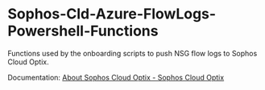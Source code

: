 # Sophos-Cld-Azure-FlowLogs-Powershell-Functions

Functions used by the onboarding scripts to push NSG flow logs to Sophos Cloud Optix.

Documentation: [About Sophos Cloud Optix - Sophos Cloud Optix](https://docs.sophos.com/pcg/optix/help/en-us/index.html)